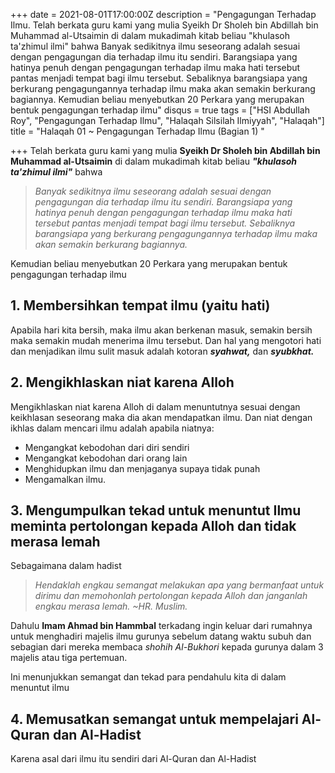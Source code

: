 +++
date = 2021-08-01T17:00:00Z
description = "Pengagungan Terhadap Ilmu. Telah berkata guru kami yang mulia Syeikh Dr Sholeh bin Abdillah bin Muhammad al-Utsaimin di dalam mukadimah kitab beliau \"khulasoh ta'zhimul ilmi\" bahwa Banyak sedikitnya ilmu seseorang adalah sesuai dengan pengagungan dia terhadap ilmu itu sendiri. Barangsiapa yang hatinya penuh dengan pengagungan terhadap ilmu maka hati tersebut pantas menjadi tempat bagi ilmu tersebut. Sebaliknya barangsiapa yang berkurang pengagungannya terhadap ilmu maka akan semakin berkurang bagiannya. Kemudian beliau menyebutkan 20 Perkara yang merupakan bentuk pengagungan terhadap ilmu"
disqus = true
tags = ["HSI Abdullah Roy", "Pengagungan Terhadap Ilmu", "Halaqah Silsilah Ilmiyyah", "Halaqah"]
title = "Halaqah 01 ~ Pengagungan Terhadap Ilmu (Bagian 1) "

+++
Telah berkata guru kami yang mulia **Syeikh Dr Sholeh bin Abdillah bin Muhammad al-Utsaimin** di dalam mukadimah kitab beliau **_"khulasoh ta'zhimul ilmi"_** bahwa

> _Banyak sedikitnya ilmu seseorang adalah sesuai dengan pengagungan dia terhadap ilmu itu sendiri. Barangsiapa yang hatinya penuh dengan pengagungan terhadap ilmu maka hati tersebut pantas menjadi tempat bagi ilmu tersebut. Sebaliknya barangsiapa yang berkurang pengagungannya terhadap ilmu maka akan semakin berkurang bagiannya._

Kemudian beliau menyebutkan 20 Perkara yang merupakan bentuk pengagungan terhadap ilmu

## 1. Membersihkan tempat ilmu (yaitu hati)

Apabila hari kita bersih, maka ilmu akan berkenan masuk, semakin bersih maka semakin mudah menerima ilmu tersebut. Dan hal yang mengotori hati dan menjadikan ilmu sulit masuk adalah kotoran **_syahwat,_** dan **_syubkhat._**

## 2. Mengikhlaskan niat karena Alloh

Mengikhlaskan niat karena Alloh di dalam menuntutnya sesuai dengan keikhlasan seseorang maka dia akan mendapatkan ilmu. Dan niat dengan ikhlas dalam mencari ilmu adalah apabila niatnya:

* Mengangkat kebodohan dari diri sendiri
* Mengangkat kebodohan dari orang lain
* Menghidupkan ilmu dan menjaganya supaya tidak punah
* Mengamalkan ilmu.

## 3. Mengumpulkan tekad untuk menuntut Ilmu meminta pertolongan kepada Alloh dan tidak merasa lemah

Sebagaimana dalam hadist

> _Hendaklah engkau semangat melakukan apa yang bermanfaat untuk dirimu dan memohonlah pertolongan kepada Alloh dan janganlah engkau merasa lemah. \~HR. Muslim._

Dahulu **Imam Ahmad bin Hammbal** terkadang ingin keluar dari rumahnya untuk menghadiri majelis ilmu gurunya sebelum datang waktu subuh dan sebagian dari mereka membaca _shohih Al-Bukhori_ kepada gurunya dalam 3 majelis atau tiga pertemuan.

Ini menunjukkan semangat dan tekad para pendahulu kita di dalam menuntut ilmu

## 4. Memusatkan semangat untuk mempelajari Al-Quran dan Al-Hadist

Karena asal dari ilmu itu sendiri dari Al-Quran dan Al-Hadist